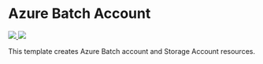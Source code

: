 # Azure Batch Account

<a href="https://portal.azure.com/#create/Microsoft.Template/uri/https%3A%2F%2Fraw.githubusercontent.com%2Fans-cloud%2Fazure_service_catalogue%2Fmaster%2Fbasic-web-application%2FazureDeploy.json" target="_blank">
    <img src="http://azuredeploy.net/deploybutton.png"/>
</a>
<a href="http://armviz.io/#/?load=https%3A%2F%2Fraw.githubusercontent.com%2Fans-cloud%2Fazure_service_catalogue%2Fmaster%2Fbasic-web-application%2FazureDeploy.json" target="_blank">
    <img src="http://armviz.io/visualizebutton.png"/>
</a>

This template creates Azure Batch account and Storage Account resources.